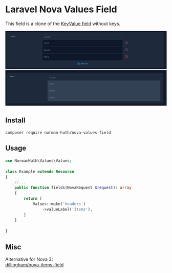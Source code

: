 # Laravel Nova Values Field

This field is a clone of the [KeyValue field](https://nova.laravel.com/docs/4.0/resources/fields.html#keyvalue-field) without keys.

![form](https://raw.githubusercontent.com/Muetze42/asset-repo/main/nova-values-field/images/form.png "form")  
![detail](https://raw.githubusercontent.com/Muetze42/asset-repo/main/nova-values-field/images/detail.png "detail")

## Install
```
composer require norman-huth/nova-values-field
```

## Usage
```php
use NormanHuth\Values\Values;

class Example extends Resource
{
    //...
    public function fields(NovaRequest $request): array
    {
        return [
            Values::make('headers')
                ->valueLabel('Items'),
        ]
    }
        
}
```

## Misc
Alternative for Nova 3:  
[dillingham/nova-items-field](https://github.com/dillingham/nova-items-field)
